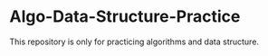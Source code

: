 # Algo-Data-Structure-Practice
This repository is only for practicing algorithms and data structure.
